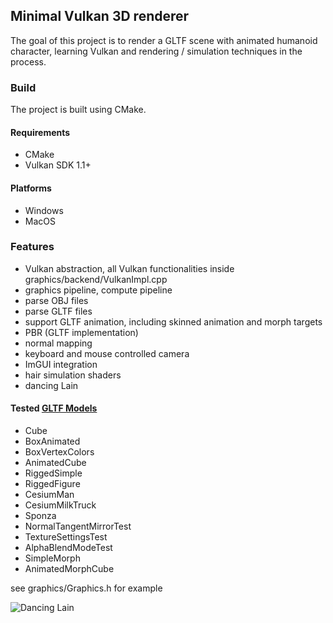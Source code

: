## Minimal Vulkan 3D renderer

The goal of this project is to render a GLTF scene with animated humanoid character, learning Vulkan and rendering / simulation techniques in the process.

### Build
The project is built using CMake. 

#### Requirements
- CMake
- Vulkan SDK 1.1+

#### Platforms
- Windows
- MacOS

### Features
- Vulkan abstraction, all Vulkan functionalities inside graphics/backend/VulkanImpl.cpp
- graphics pipeline, compute pipeline
- parse OBJ files
- parse GLTF files 
- support GLTF animation, including skinned animation and morph targets
- PBR (GLTF implementation)
- normal mapping
- keyboard and mouse controlled camera
- ImGUI integration
- hair simulation shaders
- dancing Lain

#### Tested [GLTF Models](https://github.com/KhronosGroup/glTF-Sample-Models/tree/main/2.0)
- Cube
- BoxAnimated
- BoxVertexColors
- AnimatedCube
- RiggedSimple
- RiggedFigure
- CesiumMan
- CesiumMilkTruck
- Sponza
- NormalTangentMirrorTest
- TextureSettingsTest
- AlphaBlendModeTest
- SimpleMorph
- AnimatedMorphCube

see graphics/Graphics.h for example 


![Dancing Lain](https://github.com/firejjb1/minminvk/tree/master/MinminVk/assets/Animation.gif)

